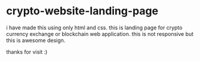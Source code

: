 # crypto-website-landing-page
i have made this using only html and css. this is landing page for crypto currency exchange or blockchain web application. this is not responsive but this is awesome design.




thanks for visit :)
